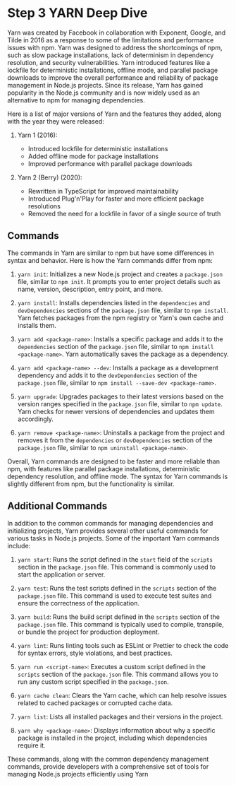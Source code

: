 # Step 3 YARN Deep Dive

Yarn was created by Facebook in collaboration with Exponent, Google, and Tilde in 2016 as a response to some of the limitations and performance issues with npm. Yarn was designed to address the shortcomings of npm, such as slow package installations, lack of determinism in dependency resolution, and security vulnerabilities. Yarn introduced features like a lockfile for deterministic installations, offline mode, and parallel package downloads to improve the overall performance and reliability of package management in Node.js projects. Since its release, Yarn has gained popularity in the Node.js community and is now widely used as an alternative to npm for managing dependencies.

Here is a list of major versions of Yarn and the features they added, along with the year they were released:

1. Yarn 1 (2016):
   - Introduced lockfile for deterministic installations
   - Added offline mode for package installations
   - Improved performance with parallel package downloads

2. Yarn 2 (Berry) (2020):
   - Rewritten in TypeScript for improved maintainability
   - Introduced Plug'n'Play for faster and more efficient package resolutions
   - Removed the need for a lockfile in favor of a single source of truth

## Commands

The commands in Yarn are similar to npm but have some differences in syntax and behavior. Here is how the Yarn commands differ from npm:

1. `yarn init`: Initializes a new Node.js project and creates a `package.json` file, similar to `npm init`. It prompts you to enter project details such as name, version, description, entry point, and more.

2. `yarn install`: Installs dependencies listed in the `dependencies` and `devDependencies` sections of the `package.json` file, similar to `npm install`. Yarn fetches packages from the npm registry or Yarn's own cache and installs them.

3. `yarn add <package-name>`: Installs a specific package and adds it to the `dependencies` section of the `package.json` file, similar to `npm install <package-name>`. Yarn automatically saves the package as a dependency.

4. `yarn add <package-name> --dev`: Installs a package as a development dependency and adds it to the `devDependencies` section of the `package.json` file, similar to `npm install --save-dev <package-name>`.

5. `yarn upgrade`: Upgrades packages to their latest versions based on the version ranges specified in the `package.json` file, similar to `npm update`. Yarn checks for newer versions of dependencies and updates them accordingly.

6. `yarn remove <package-name>`: Uninstalls a package from the project and removes it from the `dependencies` or `devDependencies` section of the `package.json` file, similar to `npm uninstall <package-name>`.

Overall, Yarn commands are designed to be faster and more reliable than npm, with features like parallel package installations, deterministic dependency resolution, and offline mode. The syntax for Yarn commands is slightly different from npm, but the functionality is similar.

## Additional Commands

In addition to the common commands for managing dependencies and initializing projects, Yarn provides several other useful commands for various tasks in Node.js projects. Some of the important Yarn commands include:

1. `yarn start`: Runs the script defined in the `start` field of the `scripts` section in the `package.json` file. This command is commonly used to start the application or server.

2. `yarn test`: Runs the test scripts defined in the `scripts` section of the `package.json` file. This command is used to execute test suites and ensure the correctness of the application.

3. `yarn build`: Runs the build script defined in the `scripts` section of the `package.json` file. This command is typically used to compile, transpile, or bundle the project for production deployment.

4. `yarn lint`: Runs linting tools such as ESLint or Prettier to check the code for syntax errors, style violations, and best practices.

5. `yarn run <script-name>`: Executes a custom script defined in the `scripts` section of the `package.json` file. This command allows you to run any custom script specified in the `package.json`.

6. `yarn cache clean`: Clears the Yarn cache, which can help resolve issues related to cached packages or corrupted cache data.

7. `yarn list`: Lists all installed packages and their versions in the project.

8. `yarn why <package-name>`: Displays information about why a specific package is installed in the project, including which dependencies require it.

These commands, along with the common dependency management commands, provide developers with a comprehensive set of tools for managing Node.js projects efficiently using Yarn